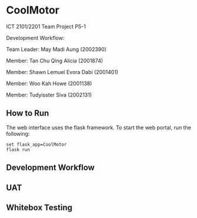 # CoolMotor
ICT 2101/2201 Team Project P5-1

Development Workflow:

Team Leader: May Madi Aung (2002390)

Member: Tan Chu Qing Alicia (2001874)

Member: Shawn Lemuel Evora Dabi (2001401)

Member: Woo Kah Howe (2001138)

Member: Tudyisster Siva (2002131)

## How to Run
The web interface uses the flask framework. To start the web portal, run the following:
    
    set flask_app=CoolMotor
    flask run
    
## Development Workflow

## UAT

## Whitebox Testing
